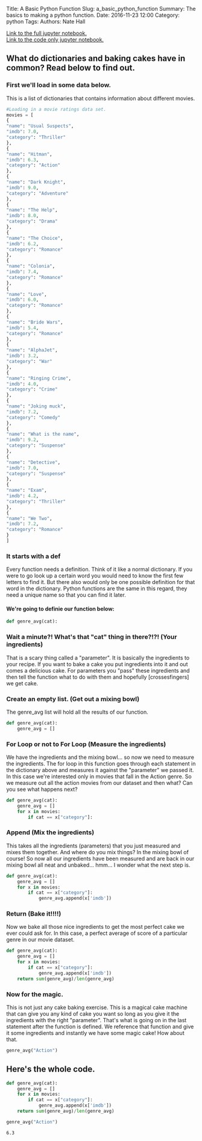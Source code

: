 Title: A Basic Python Function
Slug: a_basic_python_function
Summary: The basics to making a python function.
Date: 2016-11-23 12:00
Category: python
Tags:
Authors: Nate Hall

<a href='http://nbviewer.jupyter.org/github/nathan-hall/nathan-hall.github.io/blob/pelican/content/python/A%20Basic%20Python%20Function.ipynb' target='_blank'>Link to the full jupyter notebook.</a><br/>
<a href='https://nbviewer.jupyter.org/github/nathan-hall/nathan-hall.github.io/blob/pelican/content/python/A%20Basic%20Python%20Function%20Code.ipynb' target='_blank'>Link to the code only jupyter notebook.</a>

## What do dictionaries and baking cakes have in common? Read below to find out.

### First we'll load in some data below.
This is a list of dictionaries that contains information about different movies.


```python
#Loading in a movie ratings data set.
movies = [
{
"name": "Usual Suspects",
"imdb": 7.0,
"category": "Thriller"
},
{
"name": "Hitman",
"imdb": 6.3,
"category": "Action"
},
{
"name": "Dark Knight",
"imdb": 9.0,
"category": "Adventure"
},
{
"name": "The Help",
"imdb": 8.0,
"category": "Drama"
},
{
"name": "The Choice",
"imdb": 6.2,
"category": "Romance"
},
{
"name": "Colonia",
"imdb": 7.4,
"category": "Romance"
},
{
"name": "Love",
"imdb": 6.0,
"category": "Romance"
},
{
"name": "Bride Wars",
"imdb": 5.4,
"category": "Romance"
},
{
"name": "AlphaJet",
"imdb": 3.2,
"category": "War"
},
{
"name": "Ringing Crime",
"imdb": 4.0,
"category": "Crime"
},
{
"name": "Joking muck",
"imdb": 7.2,
"category": "Comedy"
},
{
"name": "What is the name",
"imdb": 9.2,
"category": "Suspense"
},
{
"name": "Detective",
"imdb": 7.0,
"category": "Suspense"
},
{
"name": "Exam",
"imdb": 4.2,
"category": "Thriller"
},
{
"name": "We Two",
"imdb": 7.2,
"category": "Romance"
}
]
```

### It starts with a def
 Every function needs a definition. Think of it like a normal dictionary. If you were to go look up a certain word you would need to know the first few letters to find it. But there also would only be one possible definition for that word in the dictionary. Python functions are the same in this regard, they need a unique name so that you can find it later.
#### We're going to definie our function below:
```python
def genre_avg(cat):
```
### Wait a minute?! What's that "cat" thing in there?!?! (Your ingredients)
That is a scary thing called a "parameter". It is basically the ingredients to your recipe. If you want to bake a cake you put ingredients into it and out comes a delicious cake. For parameters you "pass" these ingredients and then tell the function what to do with them and hopefully [crossesfingers] we get cake.
### Create an empty list. (Get out a mixing bowl)
The genre_avg list will hold all the results of our function.
```python
def genre_avg(cat):
    genre_avg = []
```
### For Loop or not to For Loop (Measure the ingredients)
We have the ingredients and the mixing bowl... so now we need to measure the ingredients. The for loop in this function goes through each statement in the dictionary above and measures it against the "parameter" we passed it. In this case we're interested only in movies that fall in the Action genre. So we measure out all the action movies from our dataset and then what? Can you see what happens next?
```python
def genre_avg(cat):
    genre_avg = []
    for x in movies:
        if cat == x["category"]:
```
### Append (Mix the ingredients)
This takes all the ingredients (parameters) that you just measured and mixes them together. And where do you mix things? In the mixing bowl of course! So now all our ingredients have been measured and are back in our mixing bowl all neat and unbaked... hmm... I wonder what the next step is.
```python
def genre_avg(cat):
    genre_avg = []
    for x in movies:
        if cat == x["category"]:
            genre_avg.append(x['imdb'])
```
### Return (Bake it!!!!)
Now we bake all those nice ingredients to get the most perfect cake we ever could ask for. In this case, a perfect average of score of a particular genre in our movie dataset.
```python
def genre_avg(cat):
    genre_avg = []
    for x in movies:
        if cat == x["category"]:
            genre_avg.append(x['imdb'])
    return sum(genre_avg)/len(genre_avg)
```
### Now for the magic.
This is not just any cake baking exercise. This is a magical cake machine that can give you any kind of cake you want so long as you give it the ingredients with the right "parameter". That's what is going on in the last statement after the function is defined. We reference that function and give it some ingredients and instantly we have some magic cake! How about that.
```python
genre_avg("Action")
```

## Here's the whole code.


```python
def genre_avg(cat):
    genre_avg = []
    for x in movies:
        if cat == x["category"]:
            genre_avg.append(x['imdb'])
    return sum(genre_avg)/len(genre_avg)
```


```python
genre_avg("Action")
```




    6.3
